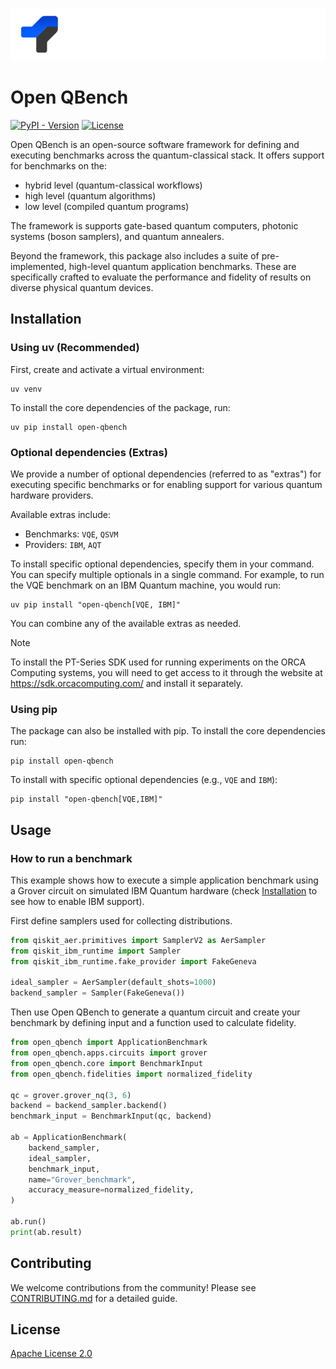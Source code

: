 <p align="center">
  <img src="./docs/_static/logo-dark.svg" />
</p>


# Open QBench
[![PyPI - Version](https://img.shields.io/pypi/v/open-qbench.svg?color=blue)](https://pypi.org/project/open-qbench/)
[![License](https://img.shields.io/github/license/PCSS-quantum/open-qbench)](https://github.com/PCSS-Quantum/open-qbench/blob/qbench_v2/LICENSE)


Open QBench is an open-source software framework for defining and executing benchmarks across the quantum-classical stack. It offers support for benchmarks on the:

- hybrid level (quantum-classical workflows)
- high level (quantum algorithms)
- low level (compiled quantum programs)

The framework is supports gate-based quantum computers, photonic systems (boson samplers), and quantum annealers.

Beyond the framework, this package also includes a suite of pre-implemented, high-level quantum application benchmarks. These are specifically crafted to evaluate the performance and fidelity of results on diverse physical quantum devices.

## Installation
### Using uv (Recommended)
First, create and activate a virtual environment:
```
uv venv
```
To install the core dependencies of the package, run:
```
uv pip install open-qbench
```
### Optional dependencies (Extras)
We provide a number of optional dependencies (referred to as "extras") for executing specific benchmarks or for enabling support for various quantum hardware providers.

Available extras include:

- Benchmarks: `VQE`, `QSVM`
- Providers: `IBM`, `AQT`

To install specific optional dependencies, specify them in your command. You can specify multiple optionals in a single command. For example, to run the VQE benchmark on an IBM Quantum machine, you would run:
```
uv pip install "open-qbench[VQE, IBM]"
```
You can combine any of the available extras as needed.

> [!NOTE]
> To install the PT-Series SDK used for running experiments on the ORCA Computing systems, you will need to get access to it through the website at https://sdk.orcacomputing.com/ and install it separately.

### Using pip
The package can also be installed with pip.
To install the core dependencies run:
```
pip install open-qbench
```
To install with specific optional dependencies (e.g., `VQE` and `IBM`):
```
pip install "open-qbench[VQE,IBM]"
```

## Usage
### How to run a benchmark
This example shows how to execute a simple application benchmark using a Grover circuit on simulated IBM Quantum hardware (check [Installation](#installation) to see how to enable IBM support).

First define samplers used for collecting distributions.

```python
from qiskit_aer.primitives import SamplerV2 as AerSampler
from qiskit_ibm_runtime import Sampler
from qiskit_ibm_runtime.fake_provider import FakeGeneva

ideal_sampler = AerSampler(default_shots=1000)
backend_sampler = Sampler(FakeGeneva())
```

Then use Open QBench to generate a quantum circuit and create your benchmark by defining input and a function used to calculate fidelity.

```python
from open_qbench import ApplicationBenchmark
from open_qbench.apps.circuits import grover
from open_qbench.core import BenchmarkInput
from open_qbench.fidelities import normalized_fidelity

qc = grover.grover_nq(3, 6)
backend = backend_sampler.backend()
benchmark_input = BenchmarkInput(qc, backend)

ab = ApplicationBenchmark(
    backend_sampler,
    ideal_sampler,
    benchmark_input,
    name="Grover_benchmark",
    accuracy_measure=normalized_fidelity,
)

ab.run()
print(ab.result)

```

## Contributing
We welcome contributions from the community! Please see [CONTRIBUTING.md](./CONTRIBUTING.md) for a detailed guide.

## License
[Apache License 2.0](https://github.com/PCSS-Quantum/open-qbench/blob/qbench_v2/LICENSE)
